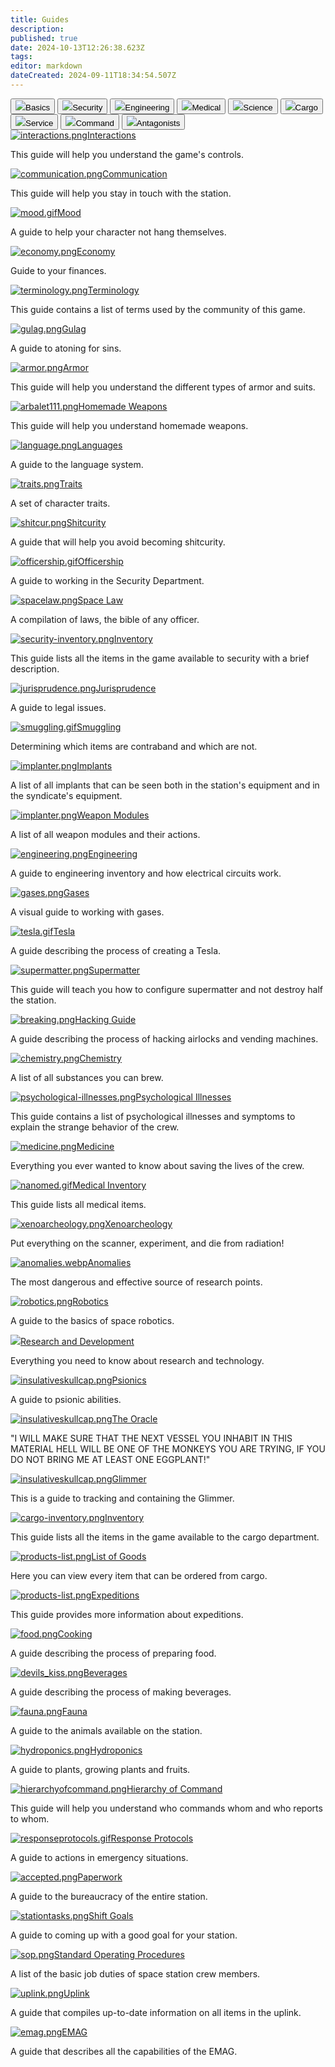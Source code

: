 ```yaml
---
title: Guides
description: 
published: true
date: 2024-10-13T12:26:38.623Z
tags: 
editor: markdown
dateCreated: 2024-09-11T18:34:54.507Z
---
```


<div class="maincontainer"> 
  <div class="buttoncontainer">
    <button id="buttonbas"><img src="/guides/no_id.png">Basics</button>
    <button id="buttonsec"><img src="/guides/warden's_icon.png">Security</button> 
    <button id="buttoneng"><img src="/guides/engineer's_icon.png">Engineering</button>
    <button id="buttonmed"><img src="/guides/doctor's_icon.png">Medical</button>
    <button id="buttonrnd"><img src="/guides/scientist's_icon.png">Science</button>
    <button id="buttoncar"><img src="/guides/shaftminer's_icon.png">Cargo</button>
    <button id="buttonser"><img src="/guides/libranian's_icon.png">Service</button>
    <button id="buttoncom"><img src="/guides/captaim's_icon.png">Command</button>
    <button id="buttonant"><img src="/guides/wanted.png">Antagonists</button>
  </div>
  <div class="content-container">
    <div class="content-table" id="bas">
      <a href="/guides/interactions"><img src="/guides/interactions.png" alt="interactions.png" />Interactions</a>
      <p>This guide will help you understand the game's controls.</p>
      <a href="/guides/communication"><img src="/guides/communication.png" alt="communication.png" />Communication</a>
      <p>This guide will help you stay in touch with the station.</p>
      <a href="/guides/mood"><img src="/guides/mood.gif" alt="mood.gif" />Mood</a>
      <p>A guide to help your character not hang themselves.</p>
      <a href="/guides/economy"><img src="/guides/economy.png" alt="economy.png" />Economy</a>
      <p>Guide to your finances.</p>
      <a href="/guides/terminology"><img src="/guides/terminology.png" alt="terminology.png" />Terminology</a>
      <p>This guide contains a list of terms used by the community of this game.</p>
      <a href="/guides/gulag"><img src="/guides/gulag.png" alt="gulag.png" />Gulag</a>
      <p>A guide to atoning for sins.</p>
      <a href="/guides/armor"><img src="/guides/armor.png" alt="armor.png" />Armor</a>
      <p>This guide will help you understand the different types of armor and suits.</p>
			<a href="/guides/handmadeweapons"><img src="/guides/arbalet111.png" alt="arbalet111.png" />Homemade Weapons</a>
      <p>This guide will help you understand homemade weapons.</p>
			<a href="/guides/language"><img src="/guides/language.png" alt="language.png" />Languages</a>
      <p>A guide to the language system.</p>
			<a href="/guides/traits"><img src="/guides/traits.png" alt="traits.png" />Traits</a>
      <p>A set of character traits.</p>
      <!--<a href="/guides/panel"><img src="/guides/donat_panel.png" alt="arbalet111.png" />Donate Panel</a>
      <p>This guide will show you what goods can be purchased on the panel.</p>-->
      <!--<a href="/guides/local-hosting"><img src="/guides/basics/local-hosting/screen.png" alt="screen.png" />Running a local server</a>
      <p>This guide will help you launch a build of our server on your computer!</p>-->
    </div>
    <div class="content-table" id="sec">
      <a href="/guides/shitcurity"><img src="/guides/shitcur.png" alt="shitcur.png" />Shitcurity</a>
      <p>A guide that will help you avoid becoming shitcurity.</p>
      <a href="/guides/officership"><img src="/guides/officership.gif" alt="officership.gif" />Officership</a>
      <p>A guide to working in the Security Department.</p>
      <a href="/spacelaw"><img src="/guides/spacelaw.png" alt="spacelaw.png" />Space Law</a>
      <p>A compilation of laws, the bible of any officer.</p>
      <a href="/guides/securityinventory"><img src="/guides/security-inventory.png" alt="security-inventory.png" />Inventory</a>
      <p>This guide lists all the items in the game available to security with a brief description.</p>
      <a href="/guides/jurisprudence"><img src="/guides/jurisprudence.png" alt="jurisprudence.png" />Jurisprudence</a>
      <p>A guide to legal issues.</p>
      <a href="/guides/smuggling"><img src="/guides/smuggling.gif" alt="smuggling.gif" />Smuggling</a>
      <p>Determining which items are contraband and which are not.</p>
      <a href="/guides/implants"><img src="/guides/implanter.png" alt="implanter.png" />Implants</a>
      <p>A list of all implants that can be seen both in the station's equipment and in the syndicate's equipment.</p>
      <a href="/guides/weapon-module"><img src="/guides/light.png" alt="implanter.png" />Weapon Modules</a>
      <p>A list of all weapon modules and their actions.</p>
    </div>
    <div class="content-table" id="eng">
      <a href="/guides/engineering"><img src="/guides/engineering.png" alt="engineering.png" />Engineering</a>
      <p>A guide to engineering inventory and how electrical circuits work.</p>
      <a href="/guides/pipes"><img src="/guides/gases.png" alt="gases.png" />Gases</a>
      <p>A visual guide to working with gases.</p>
      <a href="/guides/tesla"><img src="/guides/tesla.gif" alt="tesla.gif" />Tesla</a>
      <p>A guide describing the process of creating a Tesla.</p>
      <a href="/guides/supermatter"><img src="/guides/supermatter.png" alt="supermatter.png" />Supermatter</a>
      <p>This guide will teach you how to configure supermatter and not destroy half the station.</p>
      <a href="/guides/breaking"><img src="/guides/breaking.png" alt="breaking.png" />Hacking Guide</a>
      <p>A guide describing the process of hacking airlocks and vending machines.</p>
    </div>
    <div class="content-table" id="med">
      <a href="/guides/chemistry"><img src="/guides/chemistry.png" alt="chemistry.png" />Chemistry</a>
      <p>A list of all substances you can brew.</p>
      <a href="/guides/psychologicaldiseases"><img src="/guides/psychology.png" alt="psychological-illnesses.png" />Psychological Illnesses</a>
      <p>This guide contains a list of psychological illnesses and symptoms to explain the strange behavior of the crew.</p>
      <a href="/guides/medicine"><img src="/guides/medicine.png" alt="medicine.png" />Medicine</a>
      <p>Everything you ever wanted to know about saving the lives of the crew.</p>
      <a href="/guides/medicalequipment"><img src="/guides/nanomed1.gif" alt="nanomed.gif"/>Medical Inventory</a>
      <p>This guide lists all medical items.</p>
    </div>
    <div class="content-table" id="rnd">
      <a href="/guides/xenoarcheology"><img src="/guides/xenoarcheology.png" alt="xenoarcheology.png" />Xenoarcheology</a>
      <p>Put everything on the scanner, experiment, and die from radiation!</p>
      <a href="/guides/anomalies"><img src="/guides/anomalies.webp" alt="anomalies.webp" />Anomalies</a>
      <p>The most dangerous and effective source of research points.</p>
      <a href="/guides/robotics"><img src="/guides/robotics.png" alt="robotics.png" />Robotics</a>
      <p>A guide to the basics of space robotics.</p>
      <a href="/guides/researchanddevelopment"><img src="/guides/research_console.png" />Research and Development</a>
      <p>Everything you need to know about research and technology.</p>
<a href="/guides/psionics"><img src="/guides/insulativeskullcap.png" alt="insulativeskullcap.png" />Psionics</a>
  <p>A guide to psionic abilities.</p>
  <a href="/guides/oracle" class="is-internal-link is-valid-page"><img src="/guides/the_oracle.png" alt="insulativeskullcap.png" />The Oracle</a>
  <p>"I WILL MAKE SURE THAT THE NEXT VESSEL YOU INHABIT IN THIS MATERIAL HELL WILL BE ONE OF THE MONKEYS YOU ARE TRYING, IF YOU DO NOT BRING ME AT LEAST ONE EGGPLANT!"</p>
  <a href="/guides/glimmer" class="is-internal-link is-valid-page"><img src="/guides/sophicgrammateus.png" alt="insulativeskullcap.png" />Glimmer</a>
  <p>This is a guide to tracking and containing the Glimmer.</p>
</div>
    <div class="content-table" id="car">
      <a href="/guides/cargoinventory"><img src="/guides/cargo-inventory.png" alt="cargo-inventory.png" />Inventory</a>
      <p>This guide lists all the items in the game available to the cargo department.</p>
      <a href="/guides/listofproducts"><img src="/guides/products-list.png" alt="products-list.png" />List of Goods</a>
      <p>Here you can view every item that can be ordered from cargo.</p>
      <a href="/guides/expeditions"><img src="/guides/expeditions_console.png" alt="products-list.png" />Expeditions</a>
      <p>This guide provides more information about expeditions.</p>
    </div>
    <div class="content-table" id="ser">
      <a href="/guides/food"><img src="/guides/food.png" alt="food.png" />Cooking</a>
      <p>A guide describing the process of preparing food.</p>
      <a href="/guides/beverages"><img src="/guides/devils_kiss.png" alt="devils_kiss.png" />Beverages</a>
      <p>A guide describing the process of making beverages.</p>
      <a href="/guides/fauna"><img src="/guides/fauna.png" alt="fauna.png" />Fauna</a>
      <p>A guide to the animals available on the station.</p>
      <a href="/guides/hydroponics"> <img src="/guides/wheat.png" alt="hydroponics.png" />Hydroponics</a>
      <p>A guide to plants, growing plants and fruits.</p>
    </div>
    <div class="content-table" id="com">
      <a href="/guides/hierarchyofcommand"><img src="/guides/hierarchyofcommand.png" alt="hierarchyofcommand.png" />Hierarchy of Command</a>
      <p>This guide will help you understand who commands whom and who reports to whom.</p>
      <a href="/guides/responseprotocols"><img src="/guides/responseprotocols.gif" alt="responseprotocols.gif" />Response Protocols</a>
      <p>A guide to actions in emergency situations.</p>
      <a href="/guides/bureaucracy"><img src="/guides/accepted.png" alt="accepted.png" />Paperwork</a>
      <p>A guide to the bureaucracy of the entire station.</p>
      <a href="/guides/stationtasks"><img src="/guides/stationtasks.png" alt="stationtasks.png" />Shift Goals</a>
      <p>A guide to coming up with a good goal for your station.</p>
<a href="/standardoperatingprocedures"><img src="/guides/sop32.png" alt="sop.png" />Standard Operating Procedures</a>
  <p> A list of the basic job duties of space station crew members.</p>
    </div>
    <div class="content-table" id="ant">
      <a href="/guides/uplink"><img src="/guides/uplink.png" alt="uplink.png" />Uplink</a>
      <p>A guide that compiles up-to-date information on all items in the uplink.</p>
      <a href="/guides/emag"><img src="/guides/emag.png" alt="emag.png" />EMAG</a>
      <p>A guide that describes all the capabilities of the EMAG.</p>
    </div>
  </div>
</div>